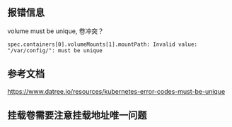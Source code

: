 ## 报错信息
volume must be unique, 卷冲突？
```
spec.containers[0].volumeMounts[1].mountPath: Invalid value: "/var/config/": must be unique
```

## 参考文档
https://www.datree.io/resources/kubernetes-error-codes-must-be-unique

## 挂载卷需要注意挂载地址唯一问题
